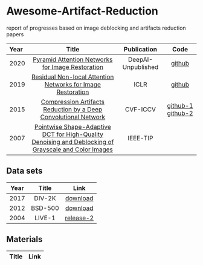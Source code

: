 # Awesome-Artifact-Reduction
report of progresses based on image deblocking and artifacts reduction papers


| Year | Title | Publication | Code |
| :-----| :----: | :----: | :----: |
| 2020 | [Pyramid Attention Networks for Image Restoration](https://arxiv.org/abs/2004.13824) | DeepAI-Unpublished | [github](https://github.com/SHI-Labs/Pyramid-Attention-Networks) |
| 2019 | [Residual Non-local Attention Networks for Image Restoration](https://openreview.net/pdf?id=HkeGhoA5FX) | ICLR | [github](https://github.com/yulunzhang/RNAN) |
| 2015 | [Compression Artifacts Reduction by a Deep Convolutional Network](https://arxiv.org/abs/1504.06993) | CVF-ICCV | [github-1](https://github.com/tonitick/AR-CNN) [github-2](https://github.com/yjn870/ARCNN-pytorch) |
| 2007 | [Pointwise Shape-Adaptive DCT for High-Quality Denoising and Deblocking of Grayscale and Color Images](https://www.eurasip.org/Proceedings/Eusipco/Eusipco2006/papers/1568982346.pdf) | IEEE-TIP | |


## Data sets

| Year | Title | Link |
| :--: | :--:  | :--: |
| 2017 | DIV-2K | [download](https://data.vision.ee.ethz.ch/cvl/DIV2K/) |
| 2012 | BSD-500 | [download](https://www2.eecs.berkeley.edu/Research/Projects/CS/vision/grouping/resources.html) |
| 2004 | LIVE-1 | [release-2](http://www.live.ece.utexas.edu/research/quality/subjective.htm) |


## Materials
| Title | Link |
| :--:  | :--: |